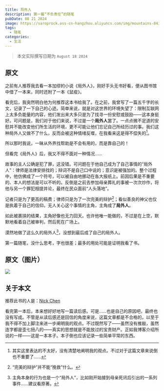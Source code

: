 ```yaml
---
title: 局外人
description: 第一篇“不负责任”的随笔
pubDate: 08 21 2024
image: https://saroprock.oss-cn-hangzhou.aliyuncs.com/img/mountains-8434315_1280.jpg
tags:
  - 随笔
categories:
  - 生活
---
```


> 本文实际撰写日期为 `August 18 2024`

## 原文

之前有人推荐我去看一本加缪的小说《局外人》，刚好手头无书好看，便从图书馆中借了一本来，同时还附了一本《鼠疫》。

看完后，我突然明白他为何推荐这本书给我了。在之前，我曾写了一篇五千字的长文，记录了一下自己的心迹。简单来说，就是对这世界的环境失望了：限制互联网上太多负能量的内容，他们发出来大多只是为了找寻一份安慰或鼓励——这本身挺好。可问题是，我们对于他们来说，不过是一个**局外人**罢了。一点点微不足道的安慰并不能改变他们所生活的环境，更不可能让他们忘记自己所经历过的事。我们这种局外人又做不了什么，反而会被这种情绪反噬，在我看来这是得不偿失的[^1]。

[^1]:其实这里表达的不太好，没有清楚地阐明我的观点。不过对于这篇文章来说倒也不重要了……

所以那时我说，一昧从外界找帮助是不会有用的，而是靠自己的！

但看完《局外人》后，我又不得不面对一种情况……

故事的主人公确是犯了罪，这没错。可问题在于他自己成为了自己事情的“局外人”：律师是法律安排找的；辩词不是自己口中说的；意识是被强加的。整个过程中，他仿佛成了一个符号，可以被自由地挪动在各大报纸上。前因后果是不重要的、本人的想法是可以不听的。反倒是之前去参加母亲葬礼的事被一次次炒作，将他与另一个罪犯相提并论，最终在民众面前“人头落地”。

记者只是为了更高的稿费；律师只是为了一次完美的辩护[^2]；看似善良的神父也仅是执着于自己的信仰。无人关心这个事情的主角，主角成了**局外人**。

[^2]:“完美的辩护”并不能“挽救”什么。

如此被裹挟的结果，主角好像也无力回天。也许他唯一能做的，不过是在上空，默默地看着自己被审判，然后死在广场上。

漠然地做了这么久的局外人[^3]，没想到最后成了自己的局外人。

[^3]:主角本身的行为也是一个“局外人”，比如刚开始接到母亲死讯后引出的一系列事件……建议看原著。

第一篇随笔，没什么思考，字也很差；最多的用处可能是证明我看了书。

## 原文（图片）


![](https://saroprock.oss-cn-hangzhou.aliyuncs.com/img/IMG_20240821_225849.jpg)

## 关于本文

推荐此书的人是：[Nick Chen](https://nickchen.top/)

看完第一本后，本来想好好地写一篇读后感。可是……也是自己的原因吧，最终也没有写成。不管是从读后感还是回信的角度来说，这篇文章都是不合格的，以至于我不得不加上脚注来进一步阐明我的观点。不过既然写了——虽然没有推敲，虽然连字都是歪七扭八的——真实的思想就是不能放过的宝贵财产。正如我博客介绍所说的一样——这是一本本子。本子倒也应该记录一些简单平常的东西。